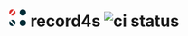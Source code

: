 # <img src="./record4s.svg" alt="" width="32"/> record4s ![ci status](https://github.com/tarao/record4s/actions/workflows/ci.yaml/badge.svg)
